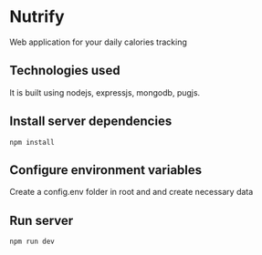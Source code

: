 # Nutrify
Web application for your daily calories tracking

## Technologies used
It is built using nodejs, expressjs, mongodb, pugjs.

## Install server dependencies
```
npm install
```

## Configure environment variables
Create a config.env folder in root and and create necessary data


## Run server
```
npm run dev
```
